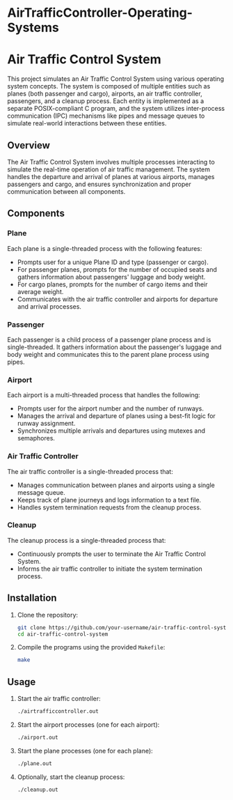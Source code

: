 # AirTrafficController-Operating-Systems
# Air Traffic Control System

This project simulates an Air Traffic Control System using various operating system concepts. The system is composed of multiple entities such as planes (both passenger and cargo), airports, an air traffic controller, passengers, and a cleanup process. Each entity is implemented as a separate POSIX-compliant C program, and the system utilizes inter-process communication (IPC) mechanisms like pipes and message queues to simulate real-world interactions between these entities.

## Overview

The Air Traffic Control System involves multiple processes interacting to simulate the real-time operation of air traffic management. The system handles the departure and arrival of planes at various airports, manages passengers and cargo, and ensures synchronization and proper communication between all components.

## Components

### Plane

Each plane is a single-threaded process with the following features:
- Prompts user for a unique Plane ID and type (passenger or cargo).
- For passenger planes, prompts for the number of occupied seats and gathers information about passengers' luggage and body weight.
- For cargo planes, prompts for the number of cargo items and their average weight.
- Communicates with the air traffic controller and airports for departure and arrival processes.

### Passenger

Each passenger is a child process of a passenger plane process and is single-threaded. It gathers information about the passenger's luggage and body weight and communicates this to the parent plane process using pipes.

### Airport

Each airport is a multi-threaded process that handles the following:
- Prompts user for the airport number and the number of runways.
- Manages the arrival and departure of planes using a best-fit logic for runway assignment.
- Synchronizes multiple arrivals and departures using mutexes and semaphores.

### Air Traffic Controller

The air traffic controller is a single-threaded process that:
- Manages communication between planes and airports using a single message queue.
- Keeps track of plane journeys and logs information to a text file.
- Handles system termination requests from the cleanup process.

### Cleanup

The cleanup process is a single-threaded process that:
- Continuously prompts the user to terminate the Air Traffic Control System.
- Informs the air traffic controller to initiate the system termination process.

## Installation

1. Clone the repository:
   ```bash
   git clone https://github.com/your-username/air-traffic-control-system.git
   cd air-traffic-control-system
   ```

2. Compile the programs using the provided `Makefile`:
   ```bash
   make
   ```

## Usage

1. Start the air traffic controller:
   ```bash
   ./airtrafficcontroller.out
   ```

2. Start the airport processes (one for each airport):
   ```bash
   ./airport.out
   ```

3. Start the plane processes (one for each plane):
   ```bash
   ./plane.out
   ```

4. Optionally, start the cleanup process:
   ```bash
   ./cleanup.out
   ```
